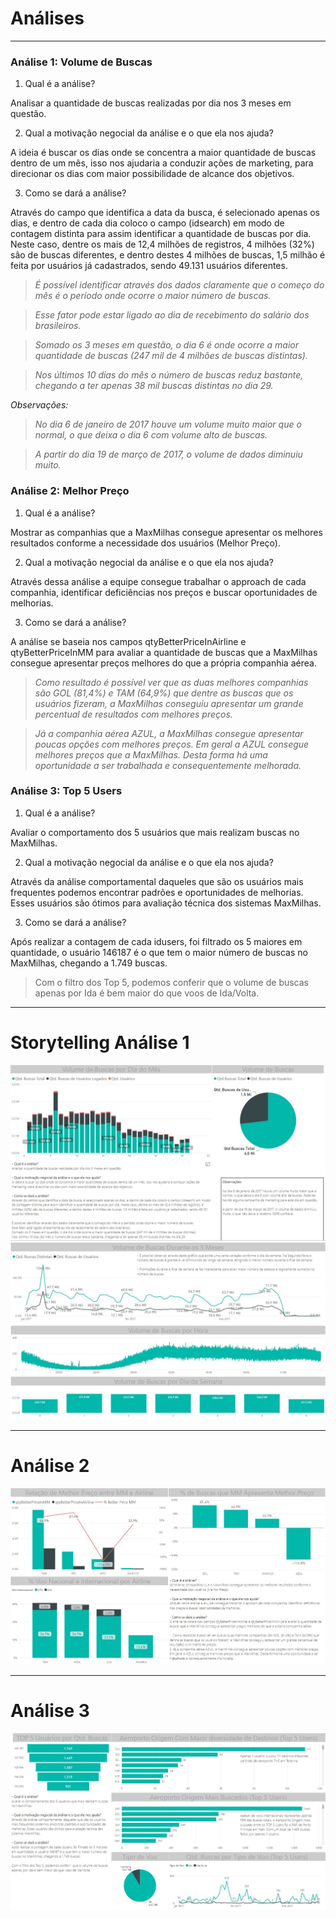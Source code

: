 # Análises
---


### Análise 1: Volume de Buscas

1) Qual é a análise?

Analisar a quantidade de buscas realizadas por dia nos 3 meses em questão.


2) Qual a motivação negocial da análise e o que ela nos ajuda?

A ideia é buscar os dias onde se concentra a maior quantidade de buscas dentro de um mês, isso nos ajudaria a conduzir ações de marketing, para direcionar os dias com maior possibilidade de alcance dos objetivos.


3) Como se dará a análise?

Através do campo que identifica a data da busca, é selecionado apenas os dias, e dentro de cada dia coloco o campo (idsearch) em modo de contagem distinta para assim identificar a quantidade de buscas por dia. Neste caso, dentre os mais de 12,4 milhões de registros, 4 milhões (32%) são de buscas diferentes, e dentro destes 4 milhões de buscas, 1,5 milhão é feita por usuários já cadastrados, sendo 49.131 usuários diferentes.


>*É possível identificar através dos dados claramente que o começo do mês é o período onde ocorre o maior número de buscas.*

>*Esse fator pode estar ligado ao dia de recebimento do salário dos brasileiros.*

>*Somado os 3 meses em questão, o dia 6 é onde ocorre a maior quantidade de buscas (247 mil de 4 milhões de buscas distintas).*

>*Nos últimos 10 dias do mês o número de buscas reduz bastante, chegando a ter apenas 38 mil buscas distintas no dia 29.*


*Observações:*

>*No dia 6 de janeiro de 2017 houve um volume muito maior que o normal, o que deixa o dia 6 com volume alto de buscas.*

>*A partir do dia 19 de março de 2017, o volume de dados diminuiu muito.*





### Análise 2: Melhor Preço

1) Qual é a análise?

Mostrar as companhias que a MaxMilhas consegue apresentar os melhores resultados conforme a necessidade dos usuários (Melhor Preço).

2) Qual a motivação negocial da análise e o que ela nos ajuda?

Através dessa análise a equipe consegue trabalhar o approach de cada companhia, identificar deficiências nos preços e buscar oportunidades de melhorias.

3) Como se dará a análise?

A análise se baseia nos campos qtyBetterPriceInAirline e qtyBetterPriceInMM para avaliar a quantidade de buscas que a MaxMilhas consegue apresentar preços melhores do que a própria companhia aérea.


>*Como resultado é possível ver que as duas melhores companhias são GOL (81,4%) e TAM (64,9%) que dentre as buscas que os usuários fizeram, a MaxMilhas conseguiu apresentar um grande percentual de resultados com melhores preços.*

>*Já a companhia aérea AZUL, a MaxMilhas consegue apresentar poucas opções com melhores preços. Em geral a AZUL consegue melhores preços que a MaxMilhas. Desta forma há uma oportunidade a ser trabalhada e consequentemente melhorada.*


### Análise 3: Top 5 Users

1) Qual é a análise?

Avaliar o comportamento dos 5 usuários que mais realizam buscas no MaxMilhas.

2) Qual a motivação negocial da análise e o que ela nos ajuda?

Através da análise comportamental daqueles que são os usuários mais frequentes podemos encontrar padrões e oportunidades de melhorias. Esses usuários são ótimos para avaliação técnica dos sistemas MaxMilhas.

3) Como se dará a análise?

Após realizar a contagem de cada idusers, foi filtrado os 5 maiores em quantidade, o usuário 146187 é o que tem o maior número de buscas no MaxMilhas, chegando a 1.749 buscas.



>Com o filtro dos Top 5, podemos conferir  que o volume de buscas apenas por Ida é bem maior do que voos de Ida/Volta.


---
# Storytelling Análise 1

![Analise 1.1](Analise_1-1.JPG)
![Analise 1.2](Analise_1-2.JPG)


---
# Análise 2

![Analise 1.1](Analise_2.JPG)


---
# Análise 3

![Analise 1.1](Analise_3.JPG)
